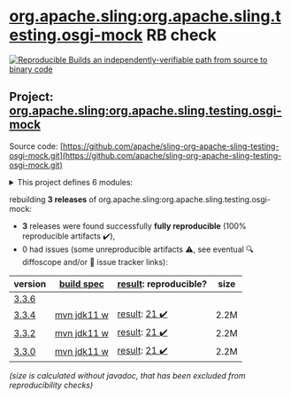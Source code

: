 [org.apache.sling:org.apache.sling.testing.osgi-mock](https://central.sonatype.com/artifact/org.apache.sling/org.apache.sling.testing.osgi-mock/3.3.4/versions) RB check
=======

[![Reproducible Builds](https://reproducible-builds.org/images/logos/rb.svg) an independently-verifiable path from source to binary code](https://reproducible-builds.org/)

## Project: [org.apache.sling:org.apache.sling.testing.osgi-mock](https://central.sonatype.com/artifact/org.apache.sling/org.apache.sling.testing.osgi-mock/3.3.4/versions)

Source code: [https://github.com/apache/sling-org-apache-sling-testing-osgi-mock.git](https://github.com/apache/sling-org-apache-sling-testing-osgi-mock.git)

<details><summary>This project defines 6 modules:</summary>

* [org.apache.sling:org.apache.sling.testing.osgi-mock](https://central.sonatype.com/artifact/org.apache.sling/org.apache.sling.testing.osgi-mock/3.3.4)
* [org.apache.sling:org.apache.sling.testing.osgi-mock.core](https://central.sonatype.com/artifact/org.apache.sling/org.apache.sling.testing.osgi-mock.core/3.3.4)
* [org.apache.sling:org.apache.sling.testing.osgi-mock.junit4](https://central.sonatype.com/artifact/org.apache.sling/org.apache.sling.testing.osgi-mock.junit4/3.3.4)
* [org.apache.sling:org.apache.sling.testing.osgi-mock.junit5](https://central.sonatype.com/artifact/org.apache.sling/org.apache.sling.testing.osgi-mock.junit5/3.3.4)
* [org.apache.sling:org.apache.sling.testing.osgi-mock.parent](https://central.sonatype.com/artifact/org.apache.sling/org.apache.sling.testing.osgi-mock.parent/3.3.4)
* [org.apache.sling:org.apache.sling.testing.osgi-mock.test-services](https://central.sonatype.com/artifact/org.apache.sling/org.apache.sling.testing.osgi-mock.test-services/3.3.4)
</details>

rebuilding **3 releases** of org.apache.sling:org.apache.sling.testing.osgi-mock:
- **3** releases were found successfully **fully reproducible** (100% reproducible artifacts :heavy_check_mark:),
- 0 had issues (some unreproducible artifacts :warning:, see eventual :mag: diffoscope and/or :memo: issue tracker links):

| version | [build spec](/BUILDSPEC.md) | [result](https://reproducible-builds.org/docs/jvm/): reproducible? | size |
| -- | --------- | ------ | -- |
| [3.3.6](https://central.sonatype.com/artifact/org.apache.sling/org.apache.sling.testing.osgi-mock/3.3.6/pom) | | | |
| [3.3.4](https://central.sonatype.com/artifact/org.apache.sling/org.apache.sling.testing.osgi-mock/3.3.4/pom) | [mvn jdk11 w](org.apache.sling.testing.osgi-mock-3.3.4.buildspec) | [result](org.apache.sling.testing.osgi-mock-3.3.4.buildinfo): [21 :heavy_check_mark: ](org.apache.sling.testing.osgi-mock-3.3.4.buildcompare) | 2.2M |
| [3.3.2](https://central.sonatype.com/artifact/org.apache.sling/org.apache.sling.testing.osgi-mock/3.3.2/pom) | [mvn jdk11 w](org.apache.sling.testing.osgi-mock-3.3.2.buildspec) | [result](org.apache.sling.testing.osgi-mock-3.3.2.buildinfo): [21 :heavy_check_mark: ](org.apache.sling.testing.osgi-mock-3.3.2.buildcompare) | 2.2M |
| [3.3.0](https://central.sonatype.com/artifact/org.apache.sling/org.apache.sling.testing.osgi-mock/3.3.0/pom) | [mvn jdk11 w](org.apache.sling.testing.osgi-mock-3.3.0.buildspec) | [result](org.apache.sling.testing.osgi-mock-3.3.0.buildinfo): [21 :heavy_check_mark: ](org.apache.sling.testing.osgi-mock-3.3.0.buildcompare) | 2.2M |

<i>(size is calculated without javadoc, that has been excluded from reproducibility checks)</i>
